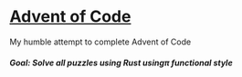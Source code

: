 # [Advent of Code](https://adventofcode.com)
My humble attempt to complete Advent of Code

##### Goal: Solve all puzzles using Rust usingπ functional style
